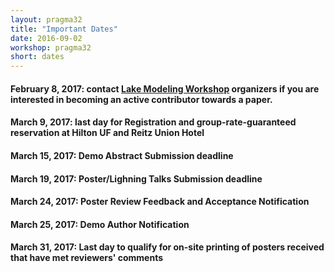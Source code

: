 ```yaml
---
layout: pragma32
title: "Important Dates"
date: 2016-09-02
workshop: pragma32
short: dates
---
```


#### February 8, 2017: contact [Lake Modeling Workshop](http://www.pragma-grid.net/pragma32-lake-workshop/) organizers if you are interested in becoming an active contributor towards a paper.

#### March 9, 2017: last day for Registration and group-rate-guaranteed reservation at Hilton UF and Reitz Union Hotel

#### March 15, 2017: Demo Abstract Submission deadline

#### March 19, 2017: Poster/Lighning Talks Submission deadline

#### March 24, 2017: Poster Review Feedback and Acceptance Notification

#### March 25, 2017: Demo Author Notification

#### March 31, 2017: Last day to qualify for on-site printing of posters received that have met reviewers' comments
